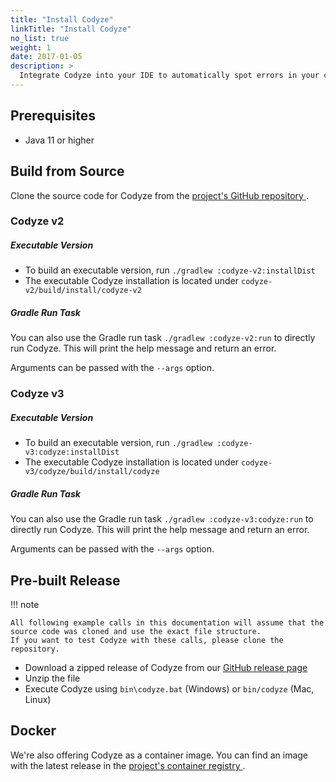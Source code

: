 ```yaml
---
title: "Install Codyze"
linkTitle: "Install Codyze"
no_list: true
weight: 1
date: 2017-01-05
description: >
  Integrate Codyze into your IDE to automatically spot errors in your code or use it as a console application to manually explore source code. This page explains how to install Codyze.
---
```


## Prerequisites
* Java 11 or higher


## Build from Source
Clone the source code for Codyze from the [project's GitHub repository <i class="fas fa-external-link-alt"></i>](https://github.com/Fraunhofer-AISEC/codyze).

### Codyze v2
##### Executable Version
* To build an executable version, run `./gradlew :codyze-v2:installDist`
* The executable Codyze installation is located under `codyze-v2/build/install/codyze-v2`
##### Gradle Run Task
You can also use the Gradle run task `./gradlew :codyze-v2:run` to directly run Codyze.
This will print the help message and return an error.

Arguments can be passed with the `--args` option. 

### Codyze v3
##### Executable Version
* To build an executable version, run `./gradlew :codyze-v3:codyze:installDist`
* The executable Codyze installation is located under `codyze-v3/codyze/build/install/codyze`
##### Gradle Run Task
You can also use the Gradle run task `./gradlew :codyze-v3:codyze:run` to directly run Codyze.
This will print the help message and return an error.

Arguments can be passed with the `--args` option.


## Pre-built Release
!!! note

    All following example calls in this documentation will assume that the source code was cloned and use the exact file structure.
    If you want to test Codyze with these calls, please clone the repository.

* Download a zipped release of Codyze from our [GitHub release page <i class="fas fa-external-link-alt"></i>](https://github.com/Fraunhofer-AISEC/codyze/releases)
* Unzip the file
* Execute Codyze using `bin\codyze.bat` (Windows) or `bin/codyze` (Mac, Linux)


## Docker
We're also offering Codyze as a container image. You can find an image with the latest release in the [project's container registry <i class="fas fa-external-link-alt"></i>](https://github.com/Fraunhofer-AISEC/codyze/pkgs/container/codyze).

